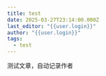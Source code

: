 ```yaml
---
title: test
date: 2025-03-27T23:14:00.000Z
last_editor: "{{user.login}}"
author: "{{user.login}}"
tags:
  - test
---
```

测试文章，自动记录作者
